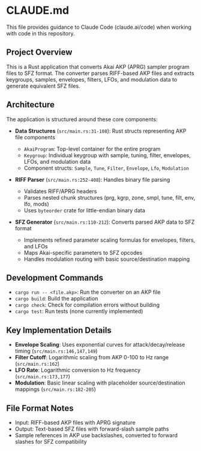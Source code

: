 # CLAUDE.md

This file provides guidance to Claude Code (claude.ai/code) when working with code in this repository.

## Project Overview

This is a Rust application that converts Akai AKP (APRG) sampler program files to SFZ format. The converter parses RIFF-based AKP files and extracts keygroups, samples, envelopes, filters, LFOs, and modulation data to generate equivalent SFZ files.

## Architecture

The application is structured around these core components:

- **Data Structures** (`src/main.rs:31-108`): Rust structs representing AKP file components
  - `AkaiProgram`: Top-level container for the entire program
  - `Keygroup`: Individual keygroup with sample, tuning, filter, envelopes, LFOs, and modulation data
  - Component structs: `Sample`, `Tune`, `Filter`, `Envelope`, `Lfo`, `Modulation`

- **RIFF Parser** (`src/main.rs:252-408`): Handles binary file parsing
  - Validates RIFF/APRG headers
  - Parses nested chunk structures (prg, kgrp, zone, smpl, tune, filt, env, lfo, mods)
  - Uses `byteorder` crate for little-endian binary data

- **SFZ Generator** (`src/main.rs:110-212`): Converts parsed AKP data to SFZ format
  - Implements refined parameter scaling formulas for envelopes, filters, and LFOs
  - Maps Akai-specific parameters to SFZ opcodes
  - Handles modulation routing with basic source/destination mapping

## Development Commands

- `cargo run -- <file.akp>`: Run the converter on an AKP file
- `cargo build`: Build the application
- `cargo check`: Check for compilation errors without building
- `cargo test`: Run tests (none currently implemented)

## Key Implementation Details

- **Envelope Scaling**: Uses exponential curves for attack/decay/release timing (`src/main.rs:146,147,149`)
- **Filter Cutoff**: Logarithmic scaling from AKP 0-100 to Hz range (`src/main.rs:162`)
- **LFO Rate**: Logarithmic conversion to Hz frequency (`src/main.rs:173,177`)
- **Modulation**: Basic linear scaling with placeholder source/destination mappings (`src/main.rs:182-205`)

## File Format Notes

- Input: RIFF-based AKP files with APRG signature
- Output: Text-based SFZ files with forward-slash sample paths
- Sample references in AKP use backslashes, converted to forward slashes for SFZ compatibility
